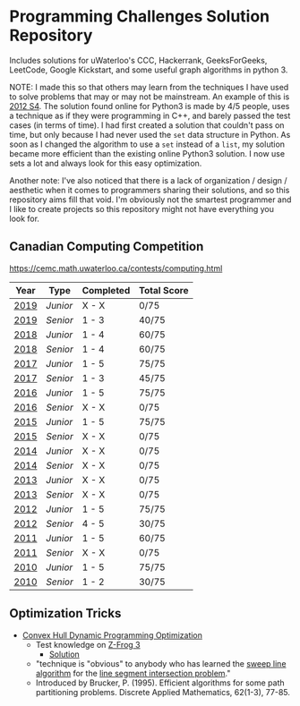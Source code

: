 # Programming Challenges Solution Repository

Includes solutions for uWaterloo's CCC, Hackerrank, GeeksForGeeks, LeetCode, Google Kickstart, and some useful graph algorithms in python 3.

NOTE: I made this so that others may learn from the techniques I have used to solve problems that may or may not be mainstream. An example of this is
[2012 S4](CCC/2012/S4%20A%20Coin%20Game.py). The solution found online for Python3 is made by 4/5 people, uses a technique as if they were programming in C++, and barely passed the test cases (in terms of time). I had first created a solution that couldn't pass on time, but only because I had never used the `set` data structure in Python. As soon as I changed the algorithm to use a `set` instead of a `list`, my solution became more efficient than the existing online Python3 solution. I now use sets a lot and always look for this easy optimization.

Another note: I've also noticed that there is a lack of organization / design / aesthetic when it comes to programmers sharing their solutions, and so this repository aims fill that void. I'm obviously not the smartest programmer and I like to create projects so this repository might not have everything you look for.

## Canadian Computing Competition

https://cemc.math.uwaterloo.ca/contests/computing.html

| **Year**  |  **Type**  |  **Completed**  | **Total Score**
|---|---|---|---
| [2019](CCC/2019) |  *Junior* | X - X  | 0/75
| [2019](CCC/2019) |  *Senior* | 1 - 3  | 40/75
| [2018](CCC/2018) |  *Junior* | 1 - 4  | 60/75
| [2018](CCC/2018) |  *Senior* | 1 - 4  | 60/75
| [2017](CCC/2017) |  *Junior* | 1 - 5  | 75/75
| [2017](CCC/2017) |  *Senior* | 1 - 3  | 45/75
| [2016](CCC/2016) |  *Junior* | 1 - 5  | 75/75
| [2016](CCC/2016) |  *Senior* | X - X  | 0/75
| [2015](CCC/2015) |  *Junior* | 1 - 5  | 75/75
| [2015](CCC/2015) |  *Senior* | X - X  | 0/75
| [2014](CCC/2014) |  *Junior* | X - X  | 0/75
| [2014](CCC/2014) |  *Senior* | X - X  | 0/75
| [2013](CCC/2013) |  *Junior* | X - X  | 0/75
| [2013](CCC/2013) |  *Senior* | X - X  | 0/75
| [2012](CCC/2012) |  *Junior* | 1 - 5  | 75/75
| [2012](CCC/2012) |  *Senior* | 4 - 5  | 30/75
| [2011](CCC/2011) |  *Junior* | 1 - 5  | 60/75
| [2011](CCC/2011) |  *Senior* | X - X  | 0/75
| [2010](CCC/2010) |  *Junior* | 1 - 5  | 75/75
| [2010](CCC/2010) |  *Senior* | 1 - 2  | 30/75

## Optimization Tricks

- [Convex Hull Dynamic Programming Optimization](https://jeffreyxiao.me/blog/convex-hull-trick)
  - Test knowledge on [Z-Frog 3](https://atcoder.jp/contests/dp/tasks/dp_z)
    - [Solution](https://youtu.be/HnZKQJtGeHs)
  - "technique is "obvious" to anybody who has learned the [sweep line algorithm](https://leetcode.com/discuss/study-guide/2166045/line-sweep-algorithms) for the [line segment intersection problem](https://www.geeksforgeeks.org/check-if-two-given-line-segments-intersect/)."
  - Introduced by Brucker, P. (1995). Efficient algorithms for some path partitioning problems. Discrete Applied Mathematics, 62(1-3), 77-85.
